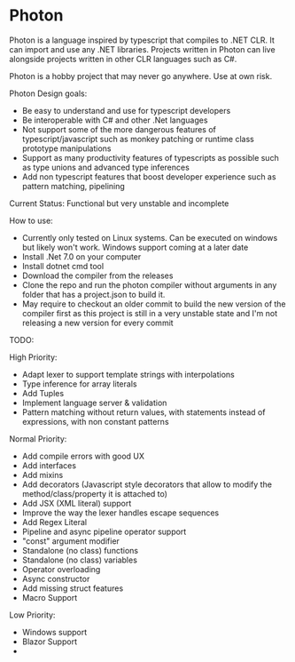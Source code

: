 # Photon

Photon is a language inspired by typescript that compiles to .NET CLR. It can import and use any .NET libraries.
Projects written in Photon can live alongside projects written in other CLR languages such as C#.

Photon is a hobby project that may never go anywhere. Use at own risk.

Photon Design goals:

-   Be easy to understand and use for typescript developers
-   Be interoperable with C# and other .Net languages
-   Not support some of the more dangerous features of typescript/javascript such as monkey patching or runtime class prototype manipulations
-   Support as many productivity features of typescripts as possible such as type unions and advanced type inferences
-   Add non typescript features that boost developer experience such as pattern matching, pipelining

Current Status: Functional but very unstable and incomplete

How to use:

- Currently only tested on Linux systems. Can be executed on windows but likely won't work. Windows support coming at a later date
- Install .Net 7.0 on your computer
- Install dotnet cmd tool
- Download the compiler from the releases
- Clone the repo and run the photon compiler without arguments in any folder that has a project.json to build it.
- May require to checkout an older commit to build the new version of the compiler first as this project is still in a very unstable state and I'm not releasing a new version for every commit

TODO:

High Priority:
- Adapt lexer to support template strings with interpolations
- Type inference for array literals
- Add Tuples
- Implement language server & validation
- Pattern matching without return values, with statements instead of expressions, with non constant patterns

Normal Priority:
- Add compile errors with good UX
- Add interfaces
- Add mixins
- Add decorators (Javascript style decorators that allow to modify the method/class/property it is attached to)
- Add JSX (XML literal) support
- Improve the way the lexer handles escape sequences
- Add Regex Literal
- Pipeline and async pipeline operator support
- "const" argument modifier
- Standalone (no class) functions
- Standalone (no class) variables
- Operator overloading
- Async constructor
- Add missing struct features
- Macro Support

Low Priority:
- Windows support
- Blazor Support
- 
